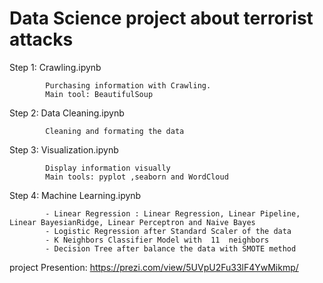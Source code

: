 # Data Science project about terrorist attacks

Step 1:     Crawling.ipynb  


            Purchasing information with Crawling.
            Main tool: BeautifulSoup

Step 2:     Data Cleaning.ipynb


            Cleaning and formating the data
            
Step 3:     Visualization.ipynb


            Display information visually
            Main tools: pyplot ,seaborn and WordCloud

Step 4:     Machine Learning.ipynb 


            - Linear Regression : Linear Regression, Linear Pipeline, Linear BayesianRidge, Linear Perceptron and Naive Bayes
            - Logistic Regression after Standard Scaler of the data
            - K Neighbors Classifier Model with  11  neighbors
            - Decision Tree after balance the data with SMOTE method 


project Presention:
https://prezi.com/view/5UVpU2Fu33lF4YwMikmp/
